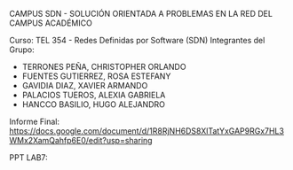 CAMPUS SDN - SOLUCIÓN ORIENTADA A PROBLEMAS EN LA RED DEL CAMPUS ACADÉMICO

Curso: TEL 354 - Redes Definidas por Software (SDN)
Integrantes del Grupo:
- TERRONES PEÑA, CHRISTOPHER ORLANDO
- FUENTES GUTIERREZ, ROSA ESTEFANY
- GAVIDIA DIAZ, XAVIER ARMANDO
- PALACIOS TUEROS, ALEXIA GABRIELA
- HANCCO BASILIO, HUGO ALEJANDRO

Informe Final:
https://docs.google.com/document/d/1R8RjNH6DS8XlTatYxGAP9RGx7HL3WMx2XamQahfp6E0/edit?usp=sharing

PPT LAB7:
